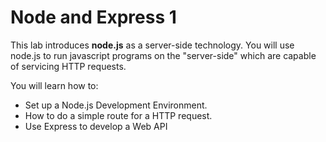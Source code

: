 # Node and Express 1

This lab introduces **node.js** as a server-side technology. You will use node.js to run javascript programs on the "server-side" which are capable of servicing HTTP requests. 

You will learn how to:

- Set up a Node.js Development Environment.
- How to do a simple route for a HTTP request.
- Use Express to develop a Web API
